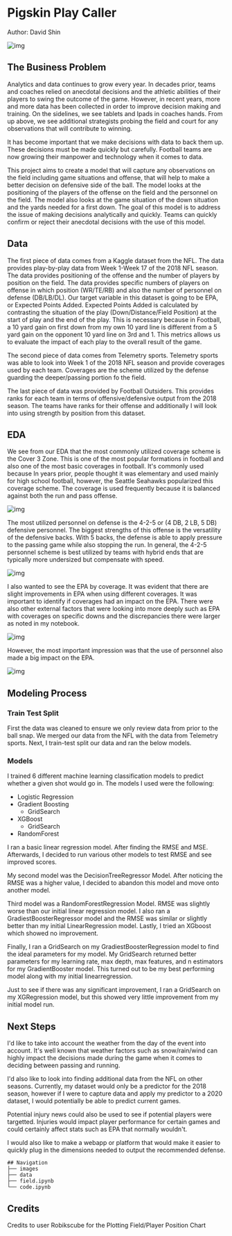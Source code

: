 # Pigskin Play Caller
Author: David Shin

![img](./images/bannernew.jpeg)


## The Business Problem

Analytics and data continues to grow every year. In decades prior, teams and coaches relied on anecdotal decisions and the athletic abilities of their players to swing the outcome of the game. However, in recent years, more and more data has been collected in order to improve decision making and training. On the sidelines, we see tablets and Ipads in coaches hands. From up above, we see additional strategists probing the field and court for any observations that will contribute to winning. 

It has become important that we make decisions with data to back them up. These decisions must be made quickly but carefully. Football teams are now growing their manpower and technology when it comes to data. 

This project aims to create a model that will capture any observations on the field including game situations and offense, that will help to make a better decision on defensive side of the ball. The model looks at the positioning of the players of the offense on the field and the personnel on the field. The model also looks at the game situation of the down situation and the yards needed for a first down. The goal of this model is to address the issue of making decisions analytically and quickly. Teams can quickly confirm or reject their anecdotal decisions with the use of this model. 


## Data

The first piece of data comes from a Kaggle dataset from the NFL. The data provides play-by-play data from Week 1-Week 17 of the 2018 NFL season. The data provides positioning of the offense and the number of players by position on the field. The data provides specific numbers of players on offense in which position (WR/TE/RB) and also the number of personnel on defense (DB/LB/DL). Our target variable in this dataset is going to be EPA, or Expected Points Added. Expected Points Added is calculated by contrasting the situation of the play (Down/Distance/Field Position) at the start of play and the end of the play. This is necessary because in Football, a 10 yard gain on first down from my own 10 yard line is different from a 5 yard gain on the opponent 10 yard line on 3rd and 1. This metrics allows us to evaluate the impact of each play to the overall result of the game. 

The second piece of data comes from Telemetry sports. Telemetry sports was able to look into Week 1 of the 2018 NFL season and provide coverages used by each team. Coverages are the scheme utilized by the defense guarding the deeper/passing portion fo the field. 

The last piece of data was provided by Football Outsiders. This provides ranks for each team in terms of offensive/defensive output from the 2018 season. The teams have ranks for their offense and additionally I will look into using strength by position from this dataset.

## EDA

We see from our EDA that the most commonly utilized coverage scheme is the Cover 3 Zone. This is one of the most popular formations in football and also one of the most basic coverages in football. It's commonly used because In years prior, people thought it was elementary and used mainly for high school football, however, the Seattle Seahawks popularized this coverage scheme. The coverage is used frequently because it is balanced against both the run and pass offense.

![img](./images/coveragecount.png)

The most utilized personnel on defense is the  4-2-5 or (4 DB, 2 LB, 5 DB) defensive personnel. The biggest strengths of this offense is the versatility of the defensive backs. With 5 backs, the defense is able to apply pressure to the passing game while also stopping the run. In general, the 4-2-5 personnel scheme is best utilized by teams with hybrid ends that are typically more undersized but compensate with speed.

![img](./images/personnelcount.png)

I also wanted to see the EPA by coverage. It was evident that there are slight improvements in EPA when using different coverages. It was important to identify if coverages had an impact on the EPA. There were also other external factors that were looking into more deeply such as EPA with coverages on specific downs and the discrepancies there were larger as noted in my notebook.

![img](./images/coverageepa.png)

However, the most important impression was that the use of personnel also made a big impact on the EPA. 

![img](./images/personnelepa.png)


## Modeling Process

### Train Test Split

First the data was cleaned to ensure we only review data from prior to the ball snap. We merged our data from the NFL with the data from Telemetry sports. Next, I train-test split our data and ran the below models.

### Models

I trained 6 different machine learning classification models to predict whether a given shot would go in. The models I used were the following:

- Logistic Regression
- Gradient Boosting
  - GridSearch
- XGBoost
  - GridSearch
- RandomForest


I ran a basic linear regression model. After finding the RMSE and MSE. Afterwards, I decided to run various other models to test RMSE and see improved scores. 

My second model was the DecisionTreeRegressor Model. After noticing the RMSE was a higher value, I decided to abandon this model and move onto another model.

Third model was a RandomForestRegression Model. RMSE was slightly worse than our initial linear regression model. I also ran a GradiestBoosterRegressor model and the RMSE was similar or slightly better than my initial LinearRegression model. Lastly, I tried an XGboost which showed no improvement.

Finally, I ran a GridSearch on my GradiestBoosterRegression model to find the ideal parameters for my model. My GridSearch returned better parameters for my learning rate, max depth, max features, and n estimators for my GradientBooster model. This turned out to be my best performing model along with my initial linearregression.

Just to see if there was any significant improvement, I ran a GridSearch on my XGRegression model, but this showed very little improvement from my initial model run. 

## Next Steps

I'd like to take into account the weather from the day of the event into account. It's well known that weather factors such as snow/rain/wind can highly impact the decisions made during the game when it comes to deciding between passing and running. 

I'd also like to look into finding additional data from the NFL on other seasons. Currently, my dataset would only be a predictor for the 2018 season, however if I were to capture data and apply my predictor to a 2020 dataset, I would potentially be able to predict current games.

Potential injury news could also be used to see if potential players were targetted. Injuries would impact player performance for certain games and could certainly affect stats such as EPA that normally wouldn't.

I would also like to make a webapp or platform that would make it easier to quickly plug in the dimensions needed to output the recommended defense.


```
## Navigation
├── images
├── data
├── field.ipynb
└── code.ipynb
```

## Credits

Credits to user Robikscube for the Plotting Field/Player Position Chart

